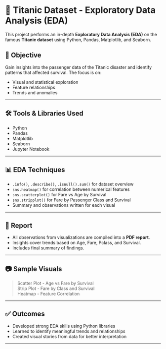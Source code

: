 # 🚢 Titanic Dataset - Exploratory Data Analysis (EDA)

This project performs an in-depth **Exploratory Data Analysis (EDA)** on the famous **Titanic dataset** using Python, Pandas, Matplotlib, and Seaborn.

## 📌 Objective

Gain insights into the passenger data of the Titanic disaster and identify patterns that affected survival. The focus is on:
- Visual and statistical exploration
- Feature relationships
- Trends and anomalies

---

## 🛠 Tools & Libraries Used

- Python
- Pandas
- Matplotlib
- Seaborn
- Jupyter Notebook

---

## 📊 EDA Techniques

- `.info()`, `.describe()`, `.isnull().sum()` for dataset overview
- `sns.heatmap()` for correlation between numerical features
- `sns.scatterplot()` for Fare vs Age by Survival
- `sns.stripplot()` for Fare by Passenger Class and Survival
- Summary and observations written for each visual

---

## 📄 Report

- All observations from visualizations are compiled into a **PDF report**.
- Insights cover trends based on Age, Fare, Pclass, and Survival.
- Includes final summary of findings.


---

## 📷 Sample Visuals

> Scatter Plot - Age vs Fare by Survival  
> Strip Plot - Fare by Class and Survival  
> Heatmap - Feature Correlation  

---

## ✅ Outcomes

- Developed strong EDA skills using Python libraries
- Learned to identify meaningful trends and relationships
- Created visual stories from data for better interpretation

---


